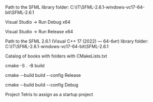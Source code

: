 Path to the SFML library folder: C:\IT\SFML-2.6.1-windows-vc17-64-bit\SFML-2.6.1

Visual Studio -> Run Debug x64

Visual Studio -> Run Release x64

Path to the SFML 2.6.1 (Visual C++ 17 (2022) — 64-бит) library folder: C:\IT\SFML-2.6.1-windows-vc17-64-bit\SFML-2.6.1

Catalog of books with folders with CMakeLists.txt

cmake -S . -B build

cmake --build build --config Release

cmake --build build --config Debug

Project Tetris to assign as a startup project